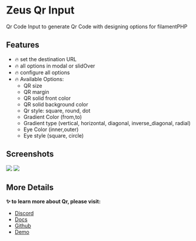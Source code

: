 # Zeus Qr Input

Qr Code Input to generate Qr Code with designing options for filamentPHP

## Features

- 🔥 set the destination URL
- 🔥 all options in modal or slidOver
- 🔥 configure all options
- 🔥 Available Options:
    - QR size
    - QR margin
    - QR solid front color
    - QR solid background color
    - Qr style: square, round, dot
    - Gradient Color (from,to)
    - Gradient type (vertical, horizontal, diagonal, inverse_diagonal, radial)
    - Eye Color (inner,outer)
    - Eye style (square, circle)

## Screenshots

![](https://larazeus.com/images/screenshots/qr/form-1.png)
![](https://larazeus.com/images/screenshots/qr/form-2.png)

## More Details
**✨ to learn more about Qr, please visit:**

- [Discord](https://discord.com/channels/883083792112300104/1177055691203158066)
- [Docs](https://larazeus.com/docs/qr)
- [Github](https://github.com/lara-zeus/qr)
- [Demo](https://demo.larazeus.com/admin/users/create)
